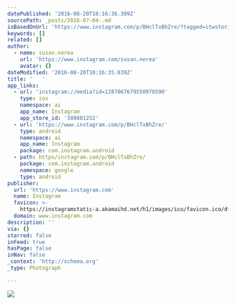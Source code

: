 ```yaml
---
datePublished: '2016-08-20T10:16:36.309Z'
sourcePath: _posts/2016-07-04-.md
isBasedOnUrl: 'https://www.instagram.com/p/BHclTxBhZre/?tagged=itwstories'
keywords: []
related: []
author:
  - name: susan.nerea
    url: 'https://www.instagram.com/susan.nerea'
    avatar: {}
dateModified: '2016-08-20T10:16:35.639Z'
title: '   '
app_links:
  - url: 'instagram://media?id=1287067679550970590'
    type: ios
    namespace: ai
    app_name: Instagram
    app_store_id: '389801252'
  - url: 'https://www.instagram.com/p/BHclTxBhZre/'
    type: android
    namespace: ai
    app_name: Instagram
    package: com.instagram.android
  - path: https/instagram.com/p/BHclTxBhZre/
    package: com.instagram.android
    namespace: google
    type: android
publisher:
  url: 'https://www.instagram.com'
  name: Instagram
  favicon: >-
    https://instagramstatic-a.akamaihd.net/h1/images/ico/favicon.ico/dfa85bb1fd63.ico
  domain: www.instagram.com
description: ''
via: {}
starred: false
inFeed: true
hasPage: false
inNav: false
_context: 'http://schema.org'
_type: Photograph

---
```

![](https://imgflo.herokuapp.com/graph/vahj1ThiexotieMo/348a220d18896d92004473035c8e9deb/noop.jpg?input=https%3A%2F%2Fscontent.cdninstagram.com%2Ft51.2885-15%2Fsh0.08%2Fe35%2Fp640x640%2F13549409_260655294309924_263883015_n.jpg%3Fig_cache_key%3DMTI4NzA2NzY3OTU1MDk3MDU5MA%253D%253D.2)